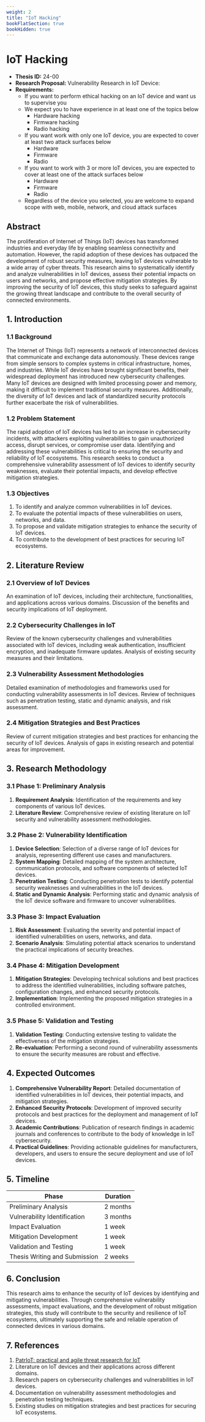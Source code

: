 ```yaml
---
weight: 2
title: "IoT Hacking"
bookFlatSection: true
bookHidden: true
---
```


# IoT Hacking

- **Thesis ID:** 24-00
- **Research Proposal:** Vulnerability Research in IoT Device: <X>
- **Requirements:**
  - If you want to perform ethical hacking on an IoT device and want us to supervise you
  - We expect you to have experience in at least one of the topics below
    - Hardware hacking
    - Firmware hacking
    - Radio hacking
  - If you want work with only one IoT device, you are expected to cover at least two attack surfaces below    
    - Hardware
    - Firmware
    - Radio
  - If you want to work with 3 or more IoT devices, you are expected to cover at least one of the attack surfaces below
    - Hardware
    - Firmware
    - Radio
  - Regardless of the device you selected, you are welcome to expand scope with web, mobile, network, and cloud attack surfaces
  
## Abstract

The proliferation of Internet of Things (IoT) devices has transformed industries and everyday life by enabling seamless connectivity and automation. However, the rapid adoption of these devices has outpaced the development of robust security measures, leaving IoT devices vulnerable to a wide array of cyber threats. This research aims to systematically identify and analyze vulnerabilities in IoT devices, assess their potential impacts on users and networks, and propose effective mitigation strategies. By improving the security of IoT devices, this study seeks to safeguard against the growing threat landscape and contribute to the overall security of connected environments.

## 1. Introduction

### 1.1 Background

The Internet of Things (IoT) represents a network of interconnected devices that communicate and exchange data autonomously. These devices range from simple sensors to complex systems in critical infrastructure, homes, and industries. While IoT devices have brought significant benefits, their widespread deployment has introduced new cybersecurity challenges. Many IoT devices are designed with limited processing power and memory, making it difficult to implement traditional security measures. Additionally, the diversity of IoT devices and lack of standardized security protocols further exacerbate the risk of vulnerabilities.

### 1.2 Problem Statement

The rapid adoption of IoT devices has led to an increase in cybersecurity incidents, with attackers exploiting vulnerabilities to gain unauthorized access, disrupt services, or compromise user data. Identifying and addressing these vulnerabilities is critical to ensuring the security and reliability of IoT ecosystems. This research seeks to conduct a comprehensive vulnerability assessment of IoT devices to identify security weaknesses, evaluate their potential impacts, and develop effective mitigation strategies.

### 1.3 Objectives

1. To identify and analyze common vulnerabilities in IoT devices.
2. To evaluate the potential impacts of these vulnerabilities on users, networks, and data.
3. To propose and validate mitigation strategies to enhance the security of IoT devices.
4. To contribute to the development of best practices for securing IoT ecosystems.

## 2. Literature Review

### 2.1 Overview of IoT Devices

An examination of IoT devices, including their architecture, functionalities, and applications across various domains. Discussion of the benefits and security implications of IoT deployment.

### 2.2 Cybersecurity Challenges in IoT

Review of the known cybersecurity challenges and vulnerabilities associated with IoT devices, including weak authentication, insufficient encryption, and inadequate firmware updates. Analysis of existing security measures and their limitations.

### 2.3 Vulnerability Assessment Methodologies

Detailed examination of methodologies and frameworks used for conducting vulnerability assessments in IoT devices. Review of techniques such as penetration testing, static and dynamic analysis, and risk assessment.

### 2.4 Mitigation Strategies and Best Practices

Review of current mitigation strategies and best practices for enhancing the security of IoT devices. Analysis of gaps in existing research and potential areas for improvement.

## 3. Research Methodology

### 3.1 Phase 1: Preliminary Analysis

1. **Requirement Analysis**: Identification of the requirements and key components of various IoT devices.
2. **Literature Review**: Comprehensive review of existing literature on IoT security and vulnerability assessment methodologies.

### 3.2 Phase 2: Vulnerability Identification

1. **Device Selection**: Selection of a diverse range of IoT devices for analysis, representing different use cases and manufacturers.
2. **System Mapping**: Detailed mapping of the system architecture, communication protocols, and software components of selected IoT devices.
3. **Penetration Testing**: Conducting penetration tests to identify potential security weaknesses and vulnerabilities in the IoT devices.
4. **Static and Dynamic Analysis**: Performing static and dynamic analysis of the IoT device software and firmware to uncover vulnerabilities.

### 3.3 Phase 3: Impact Evaluation

1. **Risk Assessment**: Evaluating the severity and potential impact of identified vulnerabilities on users, networks, and data.
2. **Scenario Analysis**: Simulating potential attack scenarios to understand the practical implications of security breaches.

### 3.4 Phase 4: Mitigation Development

1. **Mitigation Strategies**: Developing technical solutions and best practices to address the identified vulnerabilities, including software patches, configuration changes, and enhanced security protocols.
2. **Implementation**: Implementing the proposed mitigation strategies in a controlled environment.

### 3.5 Phase 5: Validation and Testing

1. **Validation Testing**: Conducting extensive testing to validate the effectiveness of the mitigation strategies.
2. **Re-evaluation**: Performing a second round of vulnerability assessments to ensure the security measures are robust and effective.

## 4. Expected Outcomes

1. **Comprehensive Vulnerability Report**: Detailed documentation of identified vulnerabilities in IoT devices, their potential impacts, and mitigation strategies.
2. **Enhanced Security Protocols**: Development of improved security protocols and best practices for the deployment and management of IoT devices.
3. **Academic Contributions**: Publication of research findings in academic journals and conferences to contribute to the body of knowledge in IoT cybersecurity.
4. **Practical Guidelines**: Providing actionable guidelines for manufacturers, developers, and users to ensure the secure deployment and use of IoT devices.

## 5. Timeline

| Phase                        | Duration   |
|------------------------------|------------|
| Preliminary Analysis         | 2 months   |
| Vulnerability Identification | 3 months   |
| Impact Evaluation            | 1 week   |
| Mitigation Development       | 1 week   |
| Validation and Testing       | 1 week   |
| Thesis Writing and Submission| 2 weeks    |

## 6. Conclusion

This research aims to enhance the security of IoT devices by identifying and mitigating vulnerabilities. Through comprehensive vulnerability assessments, impact evaluations, and the development of robust mitigation strategies, this study will contribute to the security and resilience of IoT ecosystems, ultimately supporting the safe and reliable operation of connected devices in various domains.

## 7. References

1. [PatrIoT: practical and agile threat research for IoT](https://link.springer.com/article/10.1007/s10207-022-00633-3)
2. Literature on IoT devices and their applications across different domains.
3. Research papers on cybersecurity challenges and vulnerabilities in IoT devices.
4. Documentation on vulnerability assessment methodologies and penetration testing techniques.
5. Existing studies on mitigation strategies and best practices for securing IoT ecosystems.
